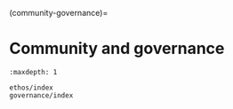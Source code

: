 (community-governance)=
# Community and governance


```{toctree}
:maxdepth: 1

ethos/index
governance/index
```
